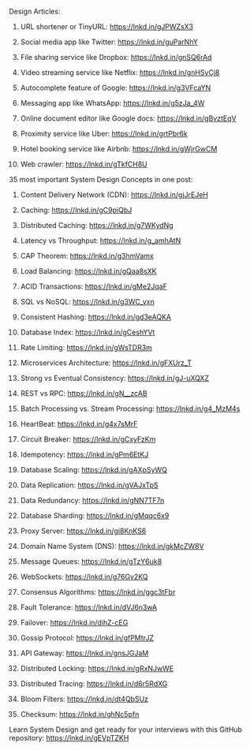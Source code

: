Design Articles:

1. URL shortener or TinyURL: https://lnkd.in/gJPWZsX3

2. Social media app like Twitter: https://lnkd.in/guParNhY

3. File sharing service like Dropbox: https://lnkd.in/gnSQ6rAd

4. Video streaming service like Netflix: https://lnkd.in/gnHSyCj8

5. Autocomplete feature of Google: https://lnkd.in/g3VFcaYN

6. Messaging app like WhatsApp: https://lnkd.in/g5zJa_4W

7. Online document editor like Google docs: https://lnkd.in/gBvztEqV

8. Proximity service like Uber: https://lnkd.in/grtPbr6k

9. Hotel booking service like Airbnb: https://lnkd.in/gWjrGwCM

10. Web crawler: https://lnkd.in/gTkfCH8U


35 most important System Design Concepts in one post:

1) Content Delivery Network (CDN): https://lnkd.in/gjJrEJeH

2) Caching: https://lnkd.in/gC9piQbJ

3) Distributed Caching: https://lnkd.in/g7WKydNg

4) Latency vs Throughput: https://lnkd.in/g_amhAtN

5) CAP Theorem: https://lnkd.in/g3hmVamx

6) Load Balancing: https://lnkd.in/gQaa8sXK

7) ACID Transactions: https://lnkd.in/gMe2JqaF

8) SQL vs NoSQL: https://lnkd.in/g3WC_yxn

9) Consistent Hashing: https://lnkd.in/gd3eAQKA

10) Database Index: https://lnkd.in/gCeshYVt

11) Rate Limiting: https://lnkd.in/gWsTDR3m

12) Microservices Architecture: https://lnkd.in/gFXUrz_T

13) Strong vs Eventual Consistency: https://lnkd.in/gJ-uXQXZ

14) REST vs RPC: https://lnkd.in/gN__zcAB

15) Batch Processing vs. Stream Processing: https://lnkd.in/g4_MzM4s

16) HeartBeat: https://lnkd.in/g4x7sMrF

17) Circuit Breaker: https://lnkd.in/gCxyFzKm

18) Idempotency: https://lnkd.in/gPm6EtKJ

19) Database Scaling: https://lnkd.in/gAXpSyWQ

20) Data Replication: https://lnkd.in/gVAJxTpS

21) Data Redundancy: https://lnkd.in/gNN7TF7n

22) Database Sharding: https://lnkd.in/gMqqc6x9

23) Proxy Server: https://lnkd.in/gi8KnKS6

24) Domain Name System (DNS): https://lnkd.in/gkMcZW8V

25) Message Queues: https://lnkd.in/gTzY6uk8

26) WebSockets: https://lnkd.in/g76Gv2KQ

27) Consensus Algorithms: https://lnkd.in/ggc3tFbr

28) Fault Tolerance: https://lnkd.in/dVJ6n3wA

29) Failover: https://lnkd.in/dihZ-cEG

30) Gossip Protocol: https://lnkd.in/gfPMtrJZ

31) API Gateway: https://lnkd.in/gnsJGJaM

32) Distributed Locking: https://lnkd.in/gRxNJwWE

33) Distributed Tracing: https://lnkd.in/d6r5RdXG

34) Bloom Filters: https://lnkd.in/dt4QbSUz

35) Checksum: https://lnkd.in/ghNc5pfn

Learn System Design and get ready for your interviews with this GitHub repository: https://lnkd.in/gEVpTZKH